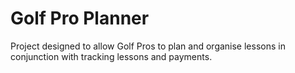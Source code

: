 # Golf Pro Planner
Project designed to allow Golf Pros to plan and organise lessons in conjunction with tracking lessons and payments.
